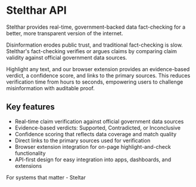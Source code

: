 # Stelthar API
Stelthar provides real-time, government-backed data fact-checking for a better, more transparent version of the internet.

Disinformation erodes public trust, and traditional fact-checking is slow. Stelthar's fact-checking verifies or argues claims by comparing claim validity against official government data sources.

Highlight any text, and our browser extension provides an evidence-based verdict, a confidence score, and links to the primary sources. This reduces verification time from hours to seconds, empowering users to challenge misinformation with auditable proof.

## Key features

- Real-time claim verification against official government data sources
- Evidence-based verdicts: Supported, Contradicted, or Inconclusive
- Confidence scoring that reflects data coverage and match quality
- Direct links to the primary sources used for verification
- Browser extension integration for on-page highlight-and-check functionality
- API-first design for easy integration into apps, dashboards, and extensions

For systems that matter - Steltar
